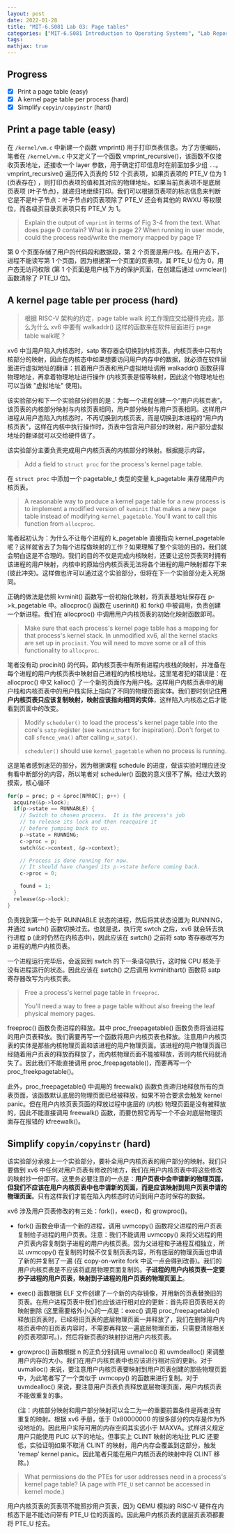 ```yaml
---
layout: post
date: 2022-01-28
title: "MIT-6.S081 Lab 03: Page tables"
categories: ["MIT-6.S081 Introduction to Operating Systems", "Lab Reports"]
tags: 
mathjax: true
---
```


## Progress

- [x] Print a page table (easy)
- [x] A kernel page table per process (hard)
- [x] Simplify `copyin/copyinstr` (hard)

<!-- more -->

## Print a page table (easy)

在 `/kernel/vm.c` 中新建一个函数 vmprint() 用于打印页表信息。为了方便编码，笔者在 `/kernel/vm.c` 中又定义了一个函数 vmprint_recursive()，该函数不仅接收页表地址，还接收一个 layer 参数，用于确定打印信息时在前面加多少组 `..`。vmprint_recursive() 遍历传入页表的 512 个页表项，如果页表项的 PTE_V 位为 1 (页表存在) ，则打印页表项的值和其对应的物理地址。如果当前页表项不是底层页表项 (叶子节点)，就递归地继续打印。我们可以根据页表项的标志信息来判断它是不是叶子节点：叶子节点的页表项除了 PTE_V 还会有其他的 RWXU 等权限位，而各级页目录页表项只有 PTE_V 为 1。

> Explain the output of `vmprint` in terms of Fig 3-4 from the text.  What does page 0 contain? What is in page 2? When running in user mode, could the process read/write the memory mapped by page 1?

第 0 个页面存储了用户的代码段和数据段，第 2 个页面是用户栈。在用户态下，进程不能读写第 1 个页面，因为根据第一个页面的页表项，其 PTE_U 位为 0，用户态无访问权限 (第 1 个页面是用户栈下方的保护页面，在创建后通过 uvmclear() 函数清除了 PTE_U 位)。

## A kernel page table per process (hard)

> 根据 RISC-V 架构的约定，page table walk 的工作理应交给硬件完成，那么为什么 xv6 中要有 walkaddr() 这样的函数来在软件层面进行 page table walk呢？

xv6 中当用户陷入内核态时，satp 寄存器会切换到内核页表。内核页表中只有内核部分的映射，因此在内核态中如果想要访问用户内存中的数据，就必须在软件层面进行虚拟地址的翻译：抓着用户页表和用户虚拟地址调用 walkaddr() 函数获得物理地址，再拿着物理地址进行操作 (内核页表是恒等映射，因此这个物理地址也可以当做 "虚拟地址" 使用)。

该实验部分和下一个实验部分的目的是：为每一个进程创建一个“用户内核页表”。该页表的内核部分映射与内核页表相同，用户部分映射与用户页表相同。这样用户进程从用户态陷入内核态时，不再切换到内核页表，而是切换到本进程的“用户内核页表”，这样在内核中执行操作时，页表中包含用户部分的映射，用户部分虚拟地址的翻译就可以交给硬件做了。

该实验部分主要负责完成用户内核页表的内核部分的映射。根据提示内容，

> Add a field to `struct proc` for the process's kernel page table.   

在 `struct proc` 中添加一个 pagetable_t 类型的变量 k_pagetable 来存储用户内核页表。

> A reasonable way to produce a kernel page table for a new process  is to implement a modified version of `kvminit` that makes  a new page table instead of modifying `kernel_pagetable`.  You'll want to call this function from `allocproc`.   

笔者起初认为：为什么不让每个进程的 k_pagetable 直接指向 kernel_pagetable 呢？这样就省去了为每个进程做映射的工作？如果理解了整个实验的目的，我们就会明白这是不合理的。我们的目的不仅是完成内核映射，还要让这份页表同时拥有该进程的用户映射，内核中的原始份内核页表无法将各个进程的用户映射都存下来 (彼此冲突)。这样做也许可以通过这个实验部分，但将在下一个实验部分走入死胡同。

正确的做法是仿照 kvminit() 函数写一份初始化映射，将页表基地址保存在 p->k_pagetable 中。allocproc() 函数在 userinit() 和 fork() 中被调用，负责创建一个新进程。我们在 allocproc() 中调用用户内核页表的初始化映射函数即可。

> Make sure that each process's kernel page table has a mapping  for that process's kernel stack. In unmodified xv6, all the  kernel stacks are set up in `procinit`. You will need to  move some or all of this functionality to `allocproc`.   

笔者没有动 procinit() 的代码，即内核页表中有所有进程内核栈的映射，并准备在每个进程的用户内核页表中映射自己进程的内核栈地址。这里笔者犯的错误是：在 allocproc() 中又 kalloc() 了一个新的页面作为用户栈。这样用户内核页表中的用户栈和内核页表中的用户栈实际上指向了不同的物理页面实体。我们要时刻记住**用户内核页表只应该复制映射，映射应该指向相同的实体**，这样陷入内核态之后才能看到页面中的改变。

> Modify `scheduler()` to load the process's kernel page table into  the core's `satp` register (see `kvminithart` for  inspiration). Don't forget to call `sfence_vma()`  after calling `w_satp()`.   
>
> `scheduler()` should use `kernel_pagetable` when  no process is running.   

这是笔者感到迷茫的部分，因为根据课程 schedule 的进度，做该实验时理应还没有看中断部分的内容，所以笔者对 scheduler() 函数的意义很不了解。经过大致的摸索，核心循环

```c
for(p = proc; p < &proc[NPROC]; p++) {
  acquire(&p->lock);
  if(p->state == RUNNABLE) {
    // Switch to chosen process.  It is the process's job
    // to release its lock and then reacquire it
    // before jumping back to us.
    p->state = RUNNING;
    c->proc = p;
    swtch(&c->context, &p->context);

    // Process is done running for now.
    // It should have changed its p->state before coming back.
    c->proc = 0;

    found = 1;
  }
  release(&p->lock);
}
```

负责找到第一个处于 RUNNABLE 状态的进程，然后将其状态设置为 RUNNING，并通过 swtch() 函数切换过去。也就是说，执行完 swtch 之后，xv6 就会转去执行进程 p (此时仍然在内核态中)，因此应该在 swtch() 之前将 satp 寄存器改写为 p 进程的用户内核页表。

一个进程运行完毕后，会返回到 swtch 的下一条语句执行，这时候 CPU 核处于没有进程运行的状态。因此应该在 swtch() 之后调用 kvminithart() 函数将 satp 寄存器改写为内核页表。

> Free a process's kernel page table in `freeproc`.  
>
> You'll need a way to free a page table without also freeing the leaf physical memory pages.   

freeproc() 函数负责进程的释放。其中 proc_freepagetable() 函数负责将该进程的用户页表释放。我们需要再写一个函数将用户内核页表也释放。注意用户内核页表的实体是那些内核物理页面和该进程的用户物理页面。该进程的用户物理页面已经随着用户页表的释放而释放了，而内核物理页面不能被释放，否则内核代码就消失了。因此我们不能直接调用 proc_freepagetable()，而要再写一个 proc_freekpagetable()。

此外，proc_freepagetable() 中调用的 freewalk() 函数负责递归地释放所有的页表页面，该函数默认底层的物理页面已经被释放，如果不符合要求会触发 kernel panic。但在用户内核页表页面的释放过程中底层的 (内核) 物理页面是没有被释放的，因此不能直接调用 freewalk() 函数，而要仿照它再写一个不会对底层物理页面存在报错的 kfreewalk()。

## Simplify `copyin/copyinstr` (hard)

该实验部分承接上一个实验部分，要补全用户内核页表的用户部分的映射。我们只要做到 xv6 中任何对用户页表有修改的地方，我们在用户内核页表中将这些修改的映射抄一份即可。这里务必要注意的一点是：**用户页表中会申请新的物理页面，但我们不应该在用户内核页表中也申请新的页面，而是应该映射到用户页表申请的物理页面**。只有这样我们才能在陷入内核态时访问到用户态时保存的数据。

xv6 涉及用户页表修改的有三处：fork()，exec()，和 growproc()。

* fork() 函数会申请一个新的进程，调用 uvmcopy() 函数将父进程的用户页表复制给子进程的用户页表。注意：我们不能调用 uvmcopy() 来将父进程的用户页表内容复制到子进程的用户内核页表。因为父进程和子进程互相独立，所以 uvmcopy() 在复制的时候不仅复制页表内容，所有底层的物理页面也申请了新的并复制了一遍 (在 copy-on-write fork 中这一点会得到改善)。我们的用户内核页表是不应该将底层物理页面复制的。**子进程的用户内核页表一定要抄子进程的用户页表，映射到子进程的用户页表的物理页面上**。

* exec() 函数根据 ELF 文件创建了一个新的内存镜像，并用新的页表替换旧的页表。在用户进程页表中我们也应该进行相对应的更新：首先将旧页表相关的映射删除 (这里需要格外小心的一点是：exec() 调用 proc_freepagetable() 释放旧页表时，已经将旧页表的底层物理页面一并释放了，我们在删除用户内核页表中的旧页表内容时，不需要再释放一遍底层物理页面，只需要清除相关的页表项即可。)，然后将新页表的映射抄进用户内核页表。

* growproc() 函数根据 n 的正负分别调用 uvmalloc() 和 uvmdealloc() 来调整用户内存的大小。我们在用户内核页表中也应该进行相对应的更新。对于 uvmalloc() 来说，要注意用户内核页表要映射到用户页表创建的那些物理页面中，为此笔者写了一个类似于 uvmcopy() 的函数来进行复制。对于 uvmdealloc() 来说，要注意用户页表负责释放底层物理页面，用户内核页表不能做重复的事。

    (注：内核部分映射和用户部分映射可以合二为一的重要前置条件是两者没有重复的映射。根据 xv6 手册，低于 0x80000000 的很多部分的内存是作为外设地址的。因此用户实际可用的内存空间其实远小于 MAXVA。式样讲义规定用户只能使用 PLIC 以下的地址。但事实上 CLINT 映射的地址比 PLIC 还要低，实验证明如果不取消 CLINT 的映射，用户内存会覆盖到这部分，触发 'remap' kernel panic。因此笔者只能在用户内核页表的映射中将 CLINT 移除。)

> What permissions do the PTEs for user addresses need in a process's kernel page table?  (A page    with `PTE_U` set cannot be accessed in kernel mode.)     

用户内核页表的页表项不能照抄用户页表，因为 QEMU 模拟的 RISC-V 硬件在内核态下是不能访问带有 PTE_U 位的页面的。因此用户内核页表的底层页表项都要将 PTE_U 挖去。